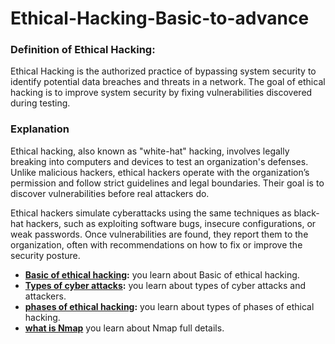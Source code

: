 # Ethical-Hacking-Basic-to-advance

### Definition of Ethical Hacking:
Ethical Hacking is the authorized practice of bypassing system security to identify potential data breaches and threats in a network. The goal of ethical hacking is to improve system security by fixing vulnerabilities discovered during testing.


### Explanation
Ethical hacking, also known as "white-hat" hacking, involves legally breaking into computers and devices to test an organization's defenses. Unlike malicious hackers, ethical hackers operate with the organization’s permission and follow strict guidelines and legal boundaries. Their goal is to discover vulnerabilities before real attackers do.

Ethical hackers simulate cyberattacks using the same techniques as black-hat hackers, such as exploiting software bugs, insecure configurations, or weak passwords. Once vulnerabilities are found, they report them to the organization, often with recommendations on how to fix or improve the security posture.

- **[Basic of ethical hacking](https://github.com/sherazi1214/Basic-of-ethical-hacking):** you learn about Basic of ethical hacking.
- **[Types of cyber attacks](https://github.com/sherazi1214/Types-of-cyber-attacks):** you learn about types of cyber attacks and attackers.
- **[phases of ethical hacking](https://github.com/sherazi1214/phases-of-ethical-hacking/blob/main/README.md):** you learn about types of phases of ethical hacking.
- **[what is Nmap](https://github.com/labex-labs/nmap-free-tutorials)** you learn about Nmap full details.
